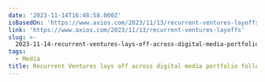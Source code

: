 ```yaml
---
date: '2023-11-14T16:48:58.000Z'
isBasedOn: 'https://www.axios.com/2023/11/13/recurrent-ventures-layoffs'
link: 'https://www.axios.com/2023/11/13/recurrent-ventures-layoffs'
slug: >-
  2023-11-14-recurrent-ventures-lays-off-across-digital-media-portfolio-following-ceo-sh
tags:
  - Media
title: Recurrent Ventures lays off across digital media portfolio following CEO sh
---
```


